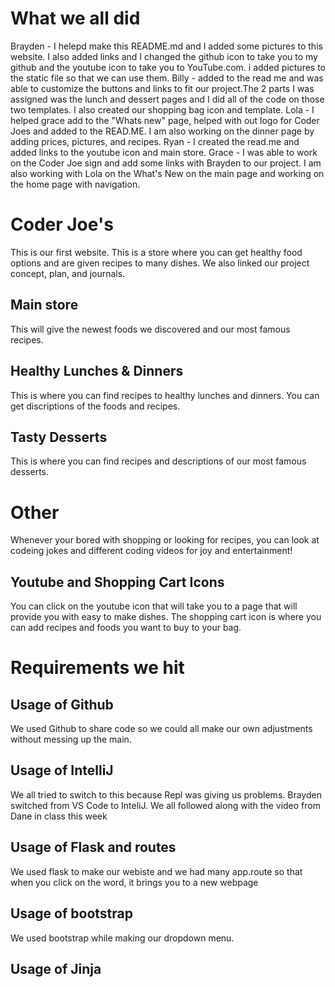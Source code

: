 # What we all did
Brayden  -  I helepd make this README.md and I added some pictures to this website. I also added links and I changed the github icon to take you to my github and the youtube icon to take you to YouTube.com. i added pictures to the static file so that we can use them. 
Billy  -   added to the read me and was able to customize the buttons and links to fit our project.The 2 parts I was assigned was the lunch and dessert pages and I did all of the code on those two templates. I also created our shopping bag icon and template.
Lola  -  I helped grace add to the "Whats new" page, helped with out logo for Coder Joes and added to the READ.ME. I am also working on the dinner page by adding prices, pictures, and recipes.
Ryan  -  I created the read.me and added links to the youtube icon and main store.
Grace  -  I was able to work on the Coder Joe sign and add some links with Brayden to our project. I am also working with Lola on the What's New on the main page and working on the home page with navigation.

# Coder Joe's
This is our first website. This is a store where you can get healthy food options and are given recipes to many dishes. We also linked our project concept, plan, and journals.

## Main store
This will give the newest foods we discovered and our most famous recipes.

## Healthy Lunches & Dinners
This is where you can find recipes to healthy lunches and dinners. You can get discriptions of the foods and recipes.

## Tasty Desserts
This is where you can find recipes and descriptions of our most famous desserts.

# Other
Whenever your bored with shopping or looking for recipes, you can look at codeing jokes and different coding videos for joy and entertainment! 

## Youtube and Shopping Cart Icons
You can click on the youtube icon that will take you to a page that will provide you with easy to make dishes. The shopping cart icon is where you can add recipes and foods you want to buy to your bag.




# Requirements we hit 



## Usage of Github
We used Github to share code so we could all make our own adjustments without messing up the main. 
## Usage of IntelliJ
We all tried to switch to this because Repl was giving us problems. Brayden switched from VS Code to InteliJ. We all followed along with the video from Dane in class this week
## Usage of Flask and routes
We used flask to make our webiste and we had many app.route so that when you click on the word, it brings you to a new webpage
## Usage of bootstrap
We used bootstrap while making our dropdown menu. 
## Usage of Jinja